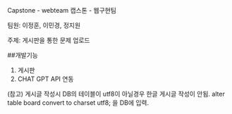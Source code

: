 Capstone - webteam
캡스톤 - 웹구현팀

팀원: 이정훈, 이민경, 정지원

주제: 게시판을 통한 문제 업로드

##개발기능

1. 게시판
2. CHAT GPT API 연동

(참고) 게시글 작성시 DB의 테이블이 utf8이 아닐경우 한글 게시글 작성이 안됨. 
alter table board convert to charset utf8; 을 DB에 입력.